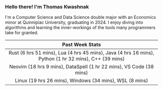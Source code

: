 
### Hello there! I'm Thomas Kwashnak

I'm a Computer Science and Data Science double major with an Economics
minor at Quinnipiac University, graduating in 2024.
I enjoy diving into algorithms and learning the inner-workings of the tools
many programmers take for granted.

| Past Week Stats |
| :---: |
| Rust (6 hrs 51 mins), Lua (4 hrs 45 mins), Java (4 hrs 16 mins), Python (1 hr 32 mins), C++ (39 mins) |
| Neovim (18 hrs 9 mins), DataSpell (1 hr 22 mins), VS Code (38 mins) |
| Linux (19 hrs 26 mins), Windows (34 mins), WSL (8 mins) |

